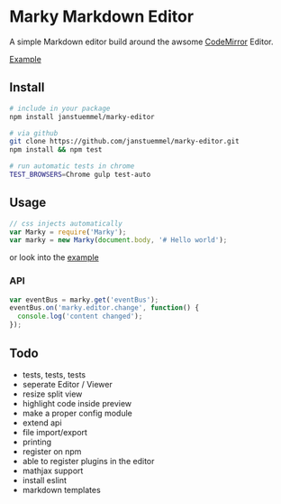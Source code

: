 # Marky Markdown Editor

A simple Markdown editor build around the awsome [CodeMirror](http://codemirror.net/) Editor.

[Example](https://janstuemmel.github.io/marky-editor/)

## Install

```sh
# include in your package
npm install janstuemmel/marky-editor

# via github
git clone https://github.com/janstuemmel/marky-editor.git
npm install && npm test

# run automatic tests in chrome
TEST_BROWSERS=Chrome gulp test-auto
```

## Usage

```js
// css injects automatically
var Marky = require('Marky');
var marky = new Marky(document.body, '# Hello world');
```

or look into the [example](example.html)

### API

```js
var eventBus = marky.get('eventBus');
eventBus.on('marky.editor.change', function() {
  console.log('content changed');
});
```

## Todo
* tests, tests, tests
* seperate Editor / Viewer
* resize split view
* highlight code inside preview
* make a proper config module
* extend api
* file import/export
* printing
* register on npm
* able to register plugins in the editor
* mathjax support
* install eslint
* markdown templates
